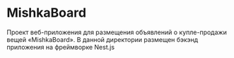 # MishkaBoard
Проект веб-приложения для размещения объявлений о купле-продажи вещей «MishkaBoard».
В данной директории размещен бэкэнд приложения на фреймворке Nest.js
